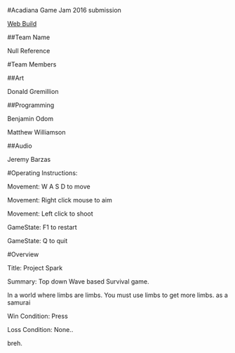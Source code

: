 #Acadiana Game Jam 2016 submission

[Web Build](https://chuwilliamson.github.io/AcadianaGameJam2016/)

##Team Name

Null Reference

#Team Members

##Art

Donald Gremillion

##Programming

Benjamin Odom

Matthew Williamson

##Audio

Jeremy Barzas

#Operating Instructions:

Movement: W A S D to move   

Movement: Right click mouse to aim

Movement: Left click to shoot

GameState: F1 to restart

GameState: Q to quit

#Overview

Title: Project Spark

Summary: Top down Wave based Survival game.

In a world where limbs are limbs. You must use limbs to get more limbs. as a samurai

Win Condition: Press 

Loss Condition: None..































































































































































breh.























